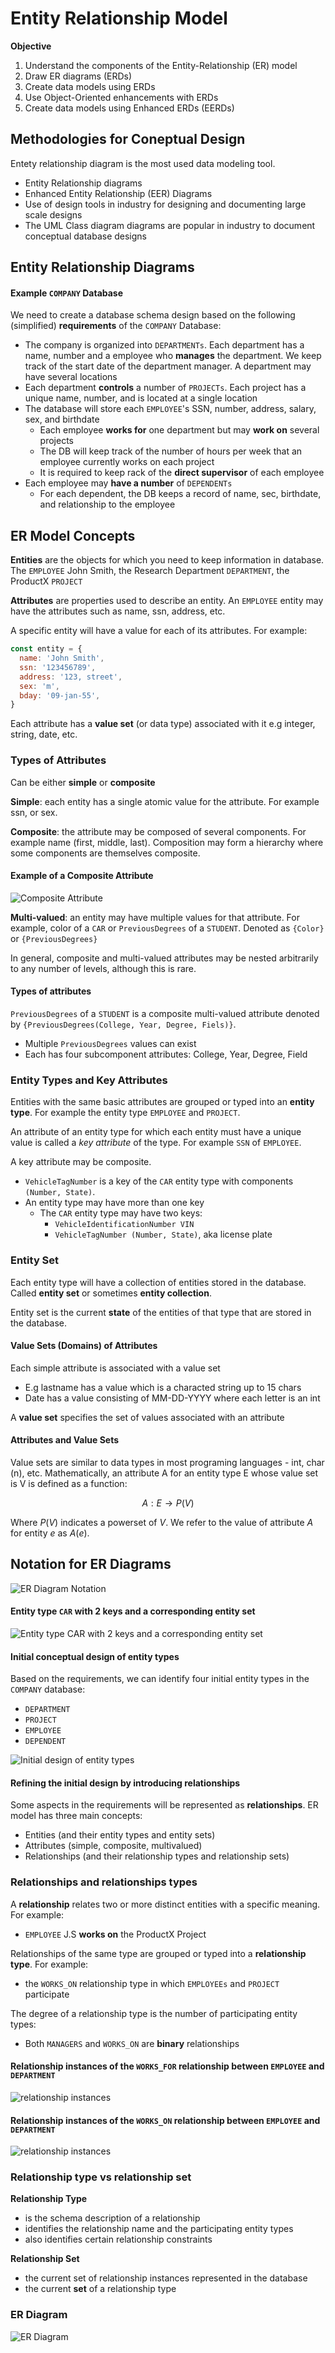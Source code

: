 # Entity Relationship Model
**Objective**
1. Understand the components of the Entity-Relationship (ER) model
2. Draw ER diagrams (ERDs)
3. Create data models using ERDs
4. Use Object-Oriented enhancements with ERDs
5. Create data models using Enhanced ERDs (EERDs)

## Methodologies for Coneptual Design
Entety relationship diagram is the most used data modeling tool.

* Entity Relationship diagrams
* Enhanced Entity Relationship (EER) Diagrams
* Use of design tools in industry for designing and documenting large scale designs
* The UML Class diagram diagrams are popular in industry to document conceptual database designs

## Entity Relationship Diagrams

#### Example `COMPANY` Database
We need to create a database schema design based on the following (simplified) **requirements** of the `COMPANY` Database:
- The company is organized into `DEPARTMENTs`. Each department has a name, number and a employee who **manages** the department. We keep track of the start date of the department manager. A department may have several locations
- Each department **controls** a number of `PROJECTs`. Each project has a unique name, number, and is located at a single location
- The database will store each `EMPLOYEE`'s SSN, number, address, salary, sex, and birthdate
    * Each employee **works for** one department but may **work on** several projects
    * The DB will keep track of the number of hours per week that an employee currently works on each project
    * It is required to keep rack of the **direct supervisor** of each employee
- Each employee may **have a number** of `DEPENDENTs`
    * For each dependent, the DB keeps a record of name, sec, birthdate, and relationship to the employee

## ER Model Concepts
**Entities** are the objects for which you need to keep information in database. The `EMPLOYEE` John Smith, the Research Department `DEPARTMENT`, the ProductX `PROJECT`

**Attributes** are properties used to describe an entity. An `EMPLOYEE` entity may have the attributes such as name, ssn, address, etc.

A specific entity will have a value for each of its attributes. For example:

```js
const entity = {
  name: 'John Smith',
  ssn: '123456789',
  address: '123, street',
  sex: 'm',
  bday: '09-jan-55',
}
```

Each attribute has a **value set** (or data type) associated with it e.g integer, string, date, etc.

### Types of Attributes
Can be either **simple** or **composite**

**Simple**: each entity has a single atomic value for the attribute. For example ssn, or sex.

**Composite**: the attribute may be composed of several components. For example name (first, middle, last). Composition may form a hierarchy where some components are themselves composite.

#### Example of a Composite Attribute

![Composite Attribute](cpsc471/img/lec02/01.png)

**Multi-valued**: an entity may have multiple values for that attribute. For example, color of a `CAR` or `PreviousDegrees` of a `STUDENT`. Denoted as `{Color}` or `{PreviousDegrees}`

In general, composite and multi-valued attributes may be nested arbitrarily to any number of levels, although this is rare.

#### Types of attributes
`PreviousDegrees` of a `STUDENT` is a composite multi-valued attribute denoted by `{PreviousDegrees(College, Year, Degree, Fiels)}`.
- Multiple `PreviousDegrees` values can exist
- Each has four subcomponent attributes: College, Year, Degree, Field

### Entity Types and Key Attributes
Entities with the same basic attributes are grouped or typed into an **entity type**. For example the entity type `EMPLOYEE` and `PROJECT`.

An attribute of an entity type for which each entity must have a unique value is called a *key attribute* of the type. For example `SSN` of `EMPLOYEE`.

A key attribute may be composite.
* `VehicleTagNumber` is a key of the `CAR` entity type with components `(Number, State)`.
* An entity type may have more than one key
    * The `CAR` entity type may have two keys:
        * `VehicleIdentificationNumber VIN`
        * `VehicleTagNumber (Number, State)`, aka license plate

### Entity Set
Each entity type will have a collection of entities stored in the database. Called **entity set** or sometimes **entity collection**.

Entity set is the current **state** of the entities of that type that are stored in the database.

#### Value Sets (Domains) of Attributes
Each simple attribute is associated with a value set
- E.g lastname has a value which is a characted string up to 15 chars
- Date has a value consisting of MM-DD-YYYY where each letter is an int

A **value set** specifies the set of values associated with an attribute

#### Attributes and Value Sets
Value sets are similar to data types in most programing languages - int, char (n), etc. Mathematically, an attribute A for an entity type E whose value set is V is defined as a function:

```math
A: E \to P(V)
```

Where $`P(V)`$ indicates a powerset of $`V`$. We refer to the value of attribute $`A`$ for entity $`e`$ as $`A(e)`$.

## Notation for ER Diagrams

![ER Diagram Notation](cpsc471/img/lec02/02.png)

#### Entity type `CAR` with 2 keys and a corresponding entity set

![Entity type `CAR` with 2 keys and a corresponding entity set](cpsc471/img/lec02/03.png)

#### Initial conceptual design of entity types
Based on the requirements, we can identify four initial entity types in the `COMPANY` database:
- `DEPARTMENT`
- `PROJECT`
- `EMPLOYEE`
- `DEPENDENT`

![Initial design of entity types](cpsc471/img/lec02/04.png)

#### Refining the initial design by introducing relationships
Some aspects in the requirements will be represented as **relationships**. ER model has three main concepts:
* Entities (and their entity types and entity sets)
* Attributes (simple, composite, multivalued)
* Relationships (and their relationship types and relationship sets)

### Relationships and relationships types
A **relationship** relates two or more distinct entities with a specific meaning. For example:
* `EMPLOYEE` J.S **works on** the ProductX Project

Relationships of the same type are grouped or typed into a **relationship type**. For example:
* the `WORKS_ON` relationship type in which `EMPLOYEEs` and `PROJECT` participate

The degree of a relationship type is the number of participating entity types:
* Both `MANAGERS` and `WORKS_ON` are **binary** relationships

#### Relationship instances of the `WORKS_FOR` relationship between `EMPLOYEE` and `DEPARTMENT`
![relationship instances](cpsc471/img/lec02/05.png)

#### Relationship instances of the `WORKS_ON` relationship between `EMPLOYEE` and `DEPARTMENT`
![relationship instances](cpsc471/img/lec02/06.png)

### Relationship type vs relationship set
**Relationship Type**
* is the schema description of a relationship
* identifies the relationship name and the participating entity types
* also identifies certain relationship constraints

**Relationship Set**
* the current set of relationship instances represented in the database
* the current **set** of a relationship type

### ER Diagram
![ER Diagram](cpsc471/img/lec02/07.png)
